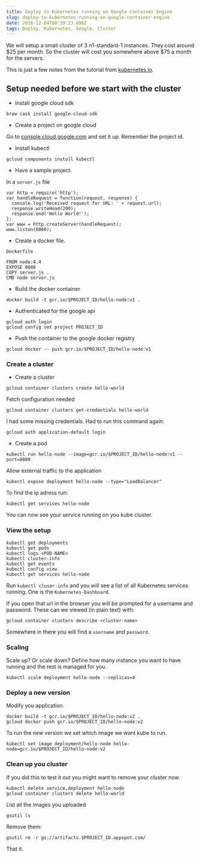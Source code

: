 ```yaml
---
title: Deploy to Kubernetes running on Google Container Engine
slug: deploy-to-kubernetes-running-on-google-container-engine
date: 2016-12-04T00:39:23.696Z
tags: Deploy, Kubernetes, Google, Cluster
---
```


We will setup a small cluster of 3 n1-standard-1 instances. They cost around $25 per month. So the cluster will cost you somewhere above $75 a month for the servers.

This is just a few notes from the tutorial from [kubernetes.io](http://kubernetes.io/docs/hellonode/).

## Setup needed before we start with the cluster
- Install google cloud sdk

```
brew cask install google-cloud-sdk
```

- Create a project on google cloud

Go to [console.cloud.google.com](console.cloud.google.com) and set it up. Remember the project id.

- Install kubectl
```
gcloud components install kubectl
```

- Have a sample project.

In a `server.js` file
```
var http = require('http');
var handleRequest = function(request, response) {
  console.log('Received request for URL: ' + request.url);
  response.writeHead(200);
  response.end('Hello World!');
};
var www = http.createServer(handleRequest);
www.listen(8080);
```

- Create a docker file.

`Dockerfile`

```
FROM node:4.4
EXPOSE 8080
COPY server.js .
CMD node server.js
```

- Build the docker container

```
docker build -t gcr.io/$PROJECT_ID/hello-node:v1 .
```

- Authenticated for the google api

```
gcloud auth login
gcloud config set project PROJECT_ID
```

- Push the container to the google docker registry

```
gcloud docker -- push gcr.io/$PROJECT_ID/hello-node:v1
```

### Create a cluster

- Create a cluster

```
gcloud container clusters create hello-world
```

Fetch configuration needed

```
gcloud container clusters get-credentials hello-world
```

I had some missing credentials. Had to run this command again:

```
gcloud auth application-default login
```

- Create a pod

```
kubectl run hello-node --image=gcr.io/$PROJECT_ID/hello-node:v1 --port=8080
```

Allow external traffic to the application

```
kubectl expose deployment hello-node --type="LoadBalancer"
```

To find the ip adress run:
```
kubectl get services hello-node
```

You can now see your service running on you kube cluster.

### View the setup

```
kubectl get deployments
kubectl get pods
kubectl logs <POD-NAME>
kubectl cluster-info
kubectl get events
kubectl config view
kubectl get services hello-node
```

Run `kubectl cluser-info` and you will see a list of all Kubernetes services running. One is the `Kubernetes-Dashboard`.

If you open that url in the browser you will be prompted for a username and password. These can we viewed (in plain text) with:

```
gcloud container clusters describe <cluster-name>
```

Somewhere in there you will find a `username` and `password`.

### Scaling

Scale up? Or scale down? Define how many instance you want to have running and the rest is managed for you.
```
kubectl scale deployment hello-node --replicas=4
```

### Deploy a new version

Modify you application.

```
docker build -t gcr.io/$PROJECT_ID/hello-node:v2 .
gcloud docker push gcr.io/$PROJECT_ID/hello-node:v2
```

To run the new version we set which image we want kube to run.

```
kubectl set image deployment/hello-node hello-node=gcr.io/$PROJECT_ID/hello-node:v2
```


### Clean up you cluster

If you did this to test it out you might want to remove your cluster now.

```
kubectl delete service,deployment hello-node
gcloud container clusters delete hello-world
```

List all the images you uploaded
```
gsutil ls
```

Remove them:

```
gsutil rm -r gs://artifacts.$PROJECT_ID.appspot.com/
```

That it.
